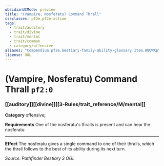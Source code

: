```yaml
---
obsidianUIMode: preview
title: "(Vampire, Nosferatu) Command Thrall"
cssclasses: pf2e,pf2e-action
tags:
  - trait/auditory
  - trait/divine
  - trait/mental
  - trait/common
  - category/offensive
aliases: "Compendium.pf2e.bestiary-family-ability-glossary.Item.8UQWXpYfn9oE1ZHu"
license: OGL
---
```

# (Vampire, Nosferatu) Command Thrall `pf2:0`

### [[auditory]][[divine]][[3-Rules/trait_reference/M/mental]]

**Category** offensive; 




**Requirements** One of the nosferatu's thralls is present and can hear the nosferatu

* * *

**Effect** The nosferatu gives a single command to one of their thralls, which the thrall follows to the best of its ability during its next turn.

*Source: Pathfinder Bestiary 3*
*OGL*